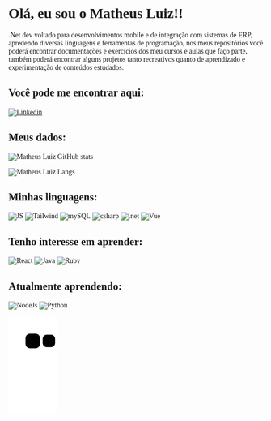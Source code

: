 <span style="font-family:ISOCPEUR;">

# Olá, eu sou o Matheus Luiz!!
  
.Net dev voltado para desenvolvimentos mobile e de integração com sistemas de ERP, apredendo diversas linguagens e ferramentas de programação, nos meus repositórios você poderá encontrar documentações e exercícios dos meu cursos e aulas que faço parte, também poderá encontrar alguns projetos tanto recreativos quanto de aprendizado e experimentação de conteúdos estudados.
  
## Você pode me encontrar aqui:

[![Linkedin](https://img.shields.io/badge/LinkedIn-0077B5?style=for-the-badge&logo=linkedin&logoColor=white)](https://www.linkedin.com/in/matheus-luiz-garcia-b48680238/)

## Meus dados:

![Matheus Luiz GitHub stats](https://github-readme-stats.vercel.app/api?username=matheusluizgarcia&show_icons=true&theme=tokyonight&count_private=true)

![Matheus Luiz Langs](https://github-readme-stats.vercel.app/api/top-langs/?username=MatheusLuizGarcia&layout=compact&theme=tokyonight&hide=html,css)

## Minhas linguagens:

![JS](https://img.shields.io/badge/JavaScript-F7DF1E?style=for-the-badge&logo=javascript&logoColor=black)
![Tailwind](https://img.shields.io/badge/Tailwind_CSS-38B2AC?style=for-the-badge&logo=tailwind-css&logoColor=white)
![mySQL](https://img.shields.io/badge/MySQL-005C84?style=for-the-badge&logo=mysql&logoColor=white)
![csharp](https://img.shields.io/badge/C%23-239120?style=for-the-badge&logo=c-sharp&logoColor)
![.net](https://img.shields.io/badge/.NET-5C2D91?style=for-the-badge&logo=.net&logoColor=white)
![Vue](https://img.shields.io/badge/Vue.js-35495E?style=for-the-badge&logo=vue.js&logoColor=4FC08D)

## Tenho interesse em aprender:

![React](https://img.shields.io/badge/React-20232A?style=for-the-badge&logo=react&logoColor=61DAFB)
![Java](https://img.shields.io/badge/Java-ED8B00?style=for-the-badge&logo=java&logoColor=white)
![Ruby](https://img.shields.io/badge/Ruby-CC342D?style=for-the-badge&logo=ruby&logoColor=white)

## Atualmente aprendendo:
  
![NodeJs](https://img.shields.io/badge/Node.js-43853D?style=for-the-badge&logo=node.js&logoColor=white)
![Python](https://img.shields.io/badge/Python-3776AB?style=for-the-badge&logo=python&logoColor)
  
![Snake animation](https://github.com/MatheusLuizGarcia/MatheusLuizGarcia/blob/output/github-contribution-grid-snake.svg)
